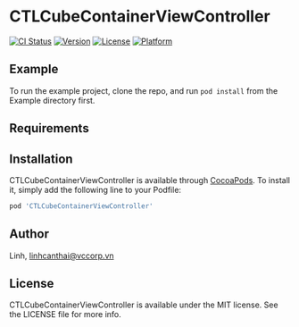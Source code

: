 # CTLCubeContainerViewController

[![CI Status](https://img.shields.io/travis/Linh/CTLCubeContainerViewController.svg?style=flat)](https://travis-ci.org/Linh/CTLCubeContainerViewController)
[![Version](https://img.shields.io/cocoapods/v/CTLCubeContainerViewController.svg?style=flat)](https://cocoapods.org/pods/CTLCubeContainerViewController)
[![License](https://img.shields.io/cocoapods/l/CTLCubeContainerViewController.svg?style=flat)](https://cocoapods.org/pods/CTLCubeContainerViewController)
[![Platform](https://img.shields.io/cocoapods/p/CTLCubeContainerViewController.svg?style=flat)](https://cocoapods.org/pods/CTLCubeContainerViewController)

## Example

To run the example project, clone the repo, and run `pod install` from the Example directory first.

## Requirements

## Installation

CTLCubeContainerViewController is available through [CocoaPods](https://cocoapods.org). To install
it, simply add the following line to your Podfile:

```ruby
pod 'CTLCubeContainerViewController'
```

## Author

Linh, linhcanthai@vccorp.vn

## License

CTLCubeContainerViewController is available under the MIT license. See the LICENSE file for more info.
